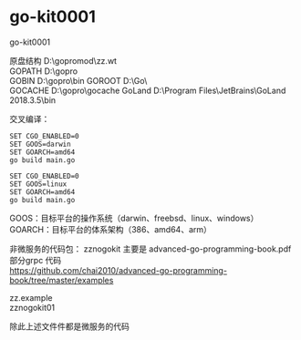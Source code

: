 # go-kit0001
go-kit0001

原盘结构 D:\gopromod\zz.wt   
GOPATH   D:\gopro   
GOBIN    D:\gopro\bin
GOROOT   D:\Go\   
GOCACHE  D:\gopro\gocache
GoLand   D:\Program Files\JetBrains\GoLand 2018.3.5\bin     

交叉编译： 

```
SET CGO_ENABLED=0
SET GOOS=darwin
SET GOARCH=amd64
go build main.go

SET CGO_ENABLED=0
SET GOOS=linux
SET GOARCH=amd64
go build main.go
```

GOOS：目标平台的操作系统（darwin、freebsd、linux、windows）
GOARCH：目标平台的体系架构（386、amd64、arm）

非微服务的代码包：
zznogokit  主要是 advanced-go-programming-book.pdf 部分grpc 代码  
https://github.com/chai2010/advanced-go-programming-book/tree/master/examples             
 

zz.example                                
zznogokit01    

除此上述文件件都是微服务的代码      